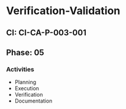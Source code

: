 # Verification-Validation

## CI: CI-CA-P-003-001
## Phase: 05

### Activities
- Planning
- Execution
- Verification
- Documentation
